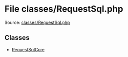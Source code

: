 File classes/RequestSql.php
=========

Source: [classes/RequestSql.php](https://github.com/PrestaShop/PrestaShop/blob/1.6.0.9/classes/RequestSql.php)


Classes
-------

* [RequestSqlCore](class.RequestSqlCore.md)

